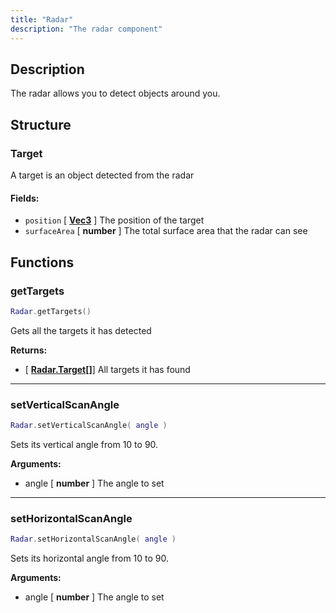 ```yaml
---
title: "Radar"
description: "The radar component"
---
```


## Description

The radar allows you to detect objects around you.

## Structure

### Target

A target is an object detected from the radar

#### Fields:
- `position` [ **[Vec3](https://scrapmechanicdocs.com/docs/Game-Script-Environment/Userdata/Vec3)** ] The position of the target
- `surfaceArea` [ **number** ] The total surface area that the radar can see

## Functions

### getTargets

```lua
Radar.getTargets()
```

Gets all the targets it has detected

**Returns:**
- [ **[Radar.Target](#target)[]**] All targets it has found

---

### setVerticalScanAngle

```lua
Radar.setVerticalScanAngle( angle )
```

Sets its vertical angle from 10 to 90.

**Arguments:**
- angle [ **number** ] The angle to set

---

### setHorizontalScanAngle

```lua
Radar.setHorizontalScanAngle( angle )
```

Sets its horizontal angle from 10 to 90.

**Arguments:**
- angle [ **number** ] The angle to set
